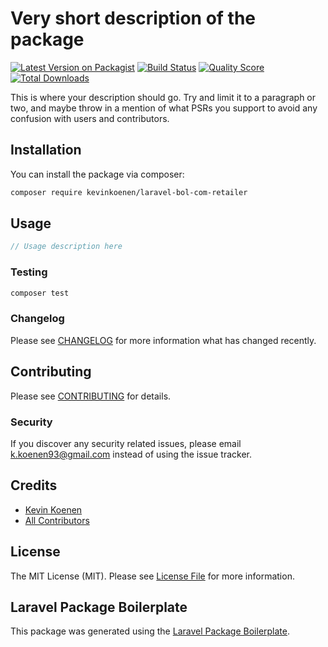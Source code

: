 # Very short description of the package

[![Latest Version on Packagist](https://img.shields.io/packagist/v/kevinkoenen/laravel-bol-com-retailer.svg?style=flat-square)](https://packagist.org/packages/kevinkoenen/laravel-bol-com-retailer)
[![Build Status](https://img.shields.io/travis/kevinkoenen/laravel-bol-com-retailer/master.svg?style=flat-square)](https://travis-ci.org/kevinkoenen/laravel-bol-com-retailer)
[![Quality Score](https://img.shields.io/scrutinizer/g/kevinkoenen/laravel-bol-com-retailer.svg?style=flat-square)](https://scrutinizer-ci.com/g/kevinkoenen/laravel-bol-com-retailer)
[![Total Downloads](https://img.shields.io/packagist/dt/kevinkoenen/laravel-bol-com-retailer.svg?style=flat-square)](https://packagist.org/packages/kevinkoenen/laravel-bol-com-retailer)

This is where your description should go. Try and limit it to a paragraph or two, and maybe throw in a mention of what PSRs you support to avoid any confusion with users and contributors.

## Installation

You can install the package via composer:

```bash
composer require kevinkoenen/laravel-bol-com-retailer
```

## Usage

``` php
// Usage description here
```

### Testing

``` bash
composer test
```

### Changelog

Please see [CHANGELOG](CHANGELOG.md) for more information what has changed recently.

## Contributing

Please see [CONTRIBUTING](CONTRIBUTING.md) for details.

### Security

If you discover any security related issues, please email k.koenen93@gmail.com instead of using the issue tracker.

## Credits

- [Kevin Koenen](https://github.com/kevinkoenen)
- [All Contributors](../../contributors)

## License

The MIT License (MIT). Please see [License File](LICENSE.md) for more information.

## Laravel Package Boilerplate

This package was generated using the [Laravel Package Boilerplate](https://laravelpackageboilerplate.com).